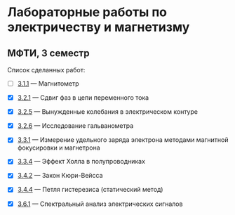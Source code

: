 # Лабораторные работы по электричеству и магнетизму
## МФТИ, 3 семестр  
Список сделанных работ:  
- [ ]  [3.1.1](https://github.com/L0ki4/genphys3-labs/blob/master/3.1.1/Laboratory%20No.%203.1.1.pdf) &mdash;  Магнитометр
- [x]  [3.2.1](https://github.com/L0ki4/genphys3-labs/blob/master/3.2.1/Laboratory%20No.%203.2.1.pdf) &mdash;  Сдвиг фаз в цепи переменного тока  
- [x]  [3.2.5](https://github.com/L0ki4/genphys3-labs/blob/master/3.2.5/Laboratory%20No.%203.2.5.pdf) &mdash;  Вынужденные колебания в электрическом контуре  
- [x]  [3.2.6](https://github.com/L0ki4/genphys3-labs/blob/master/3.2.6/Laboratory%20No.%203.2.6.pdf) &mdash;  Исследование гальванометра  
- [x]  [3.3.1](https://github.com/L0ki4/genphys3-labs/blob/master/3.3.1/3.3.1.pdf) &mdash;  Измерение удельного заряда электрона методами магнитной фокусировки и магнетрона  
- [x]  [3.3.4](https://github.com/L0ki4/genphys3-labs/blob/master/3.3.4/Laboratory%20No.%203.3.4.pdf) &mdash;  Эффект Холла в полупроводниках  
- [x]  [3.4.2](https://github.com/L0ki4/genphys3-labs/blob/master/3.4.2/Laboratory%20No.%203.4.2.pdf) &mdash;  Закон Кюри-Вейсса  
- [x]  [3.4.4](https://github.com/L0ki4/genphys3-labs/blob/master/3.4.4/Laboratory%20No.%203.4.4.pdf) &mdash;  Петля гистерезиса (статический метод)  
- [x]  [3.6.1](https://github.com/L0ki4/genphys3-labs/blob/master/3.6.1/Laboratory%20No.%203.6.1.pdf) &mdash;  Спектральный анализ электрических сигналов  

